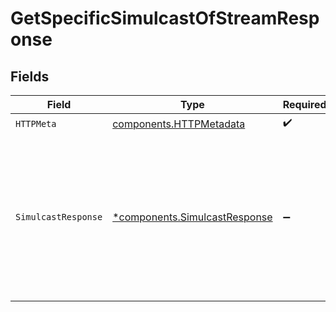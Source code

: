 # GetSpecificSimulcastOfStreamResponse


## Fields

| Field                                                                                                                                                                                                                                                                                | Type                                                                                                                                                                                                                                                                                 | Required                                                                                                                                                                                                                                                                             | Description                                                                                                                                                                                                                                                                          | Example                                                                                                                                                                                                                                                                              |
| ------------------------------------------------------------------------------------------------------------------------------------------------------------------------------------------------------------------------------------------------------------------------------------ | ------------------------------------------------------------------------------------------------------------------------------------------------------------------------------------------------------------------------------------------------------------------------------------ | ------------------------------------------------------------------------------------------------------------------------------------------------------------------------------------------------------------------------------------------------------------------------------------ | ------------------------------------------------------------------------------------------------------------------------------------------------------------------------------------------------------------------------------------------------------------------------------------ | ------------------------------------------------------------------------------------------------------------------------------------------------------------------------------------------------------------------------------------------------------------------------------------ |
| `HTTPMeta`                                                                                                                                                                                                                                                                           | [components.HTTPMetadata](../../models/components/httpmetadata.md)                                                                                                                                                                                                                   | :heavy_check_mark:                                                                                                                                                                                                                                                                   | N/A                                                                                                                                                                                                                                                                                  |                                                                                                                                                                                                                                                                                      |
| `SimulcastResponse`                                                                                                                                                                                                                                                                  | [*components.SimulcastResponse](../../models/components/simulcastresponse.md)                                                                                                                                                                                                        | :heavy_minus_sign:                                                                                                                                                                                                                                                                   | Stream's simulcast details fetched successfully                                                                                                                                                                                                                                      | {<br/>"success": true,<br/>"data": {<br/>"simulcastId": "8717422d89288ad5958d4a86e9afe2a2",<br/>"url": "rtmp://hyd01.contribute.live-video.net/app/",<br/>"streamKey": "live_1012464221_DuM8W004MoZYNxQEZ0czODgfHCFBhk",<br/>"isEnabled": true,<br/>"metadata": {<br/>"livestream_name": "Tech-Connect Summit"<br/>}<br/>}<br/>} |